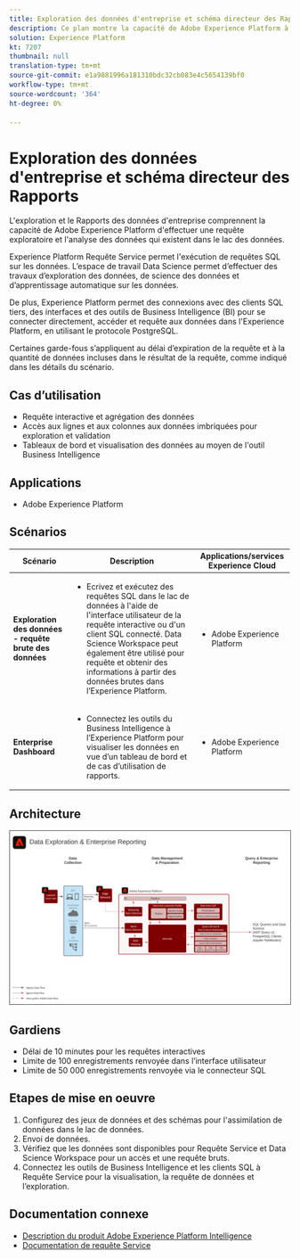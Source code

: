 ```yaml
---
title: Exploration des données d'entreprise et schéma directeur des Rapports
description: Ce plan montre la capacité de Adobe Experience Platform à effectuer une requête exploratoire et l'analyse des données qui existent dans le lac de données.
solution: Experience Platform
kt: 7207
thumbnail: null
translation-type: tm+mt
source-git-commit: e1a9881996a181310bdc32cb083e4c5654139bf0
workflow-type: tm+mt
source-wordcount: '364'
ht-degree: 0%

---
```



# Exploration des données d&#39;entreprise et schéma directeur des Rapports

L&#39;exploration et le Rapports des données d&#39;entreprise comprennent la capacité de Adobe Experience Platform d&#39;effectuer une requête exploratoire et l&#39;analyse des données qui existent dans le lac des données.

Experience Platform Requête Service permet l&#39;exécution de requêtes SQL sur les données. L’espace de travail Data Science permet d’effectuer des travaux d’exploration des données, de science des données et d’apprentissage automatique sur les données.

De plus, Experience Platform permet des connexions avec des clients SQL tiers, des interfaces et des outils de Business Intelligence (BI) pour se connecter directement, accéder et requête aux données dans l&#39;Experience Platform, en utilisant le protocole PostgreSQL.

Certaines garde-fous s’appliquent au délai d’expiration de la requête et à la quantité de données incluses dans le résultat de la requête, comme indiqué dans les détails du scénario.

## Cas d’utilisation

* Requête interactive et agrégation des données
* Accès aux lignes et aux colonnes aux données imbriquées pour exploration et validation
* Tableaux de bord et visualisation des données au moyen de l&#39;outil Business Intelligence

## Applications

* Adobe Experience Platform

## Scénarios

| Scénario | Description | Applications/services Experience Cloud |
|---|---|---|
| **Exploration des données - requête brute des données** | <ul><li>Ecrivez et exécutez des requêtes SQL dans le lac de données à l&#39;aide de l&#39;interface utilisateur de la requête interactive ou d&#39;un client SQL connecté. Data Science Workspace peut également être utilisé pour requête et obtenir des informations à partir des données brutes dans l’Experience Platform.</li></ul> | <ul><li>Adobe Experience Platform</li></ul> |
| **Enterprise Dashboard** | <ul><li>Connectez les outils du Business Intelligence à l’Experience Platform pour visualiser les données en vue d’un tableau de bord et de cas d’utilisation de rapports.</li></ul> | <ul><li>Adobe Experience Platform</li></ul> |

## Architecture

<img src="assets/dataexplore.svg" alt="Architecture de référence pour l'exploration des données d'entreprise et le plan directeur des Rapports" style="border:1px solid #4a4a4a" />

## Gardiens

* Délai de 10 minutes pour les requêtes interactives
* Limite de 100 enregistrements renvoyée dans l’interface utilisateur
* Limite de 50 000 enregistrements renvoyée via le connecteur SQL

## Etapes de mise en oeuvre

1. Configurez des jeux de données et des schémas pour l&#39;assimilation de données dans le lac de données.
1. Envoi de données.
1. Vérifiez que les données sont disponibles pour Requête Service et Data Science Workspace pour un accès et une requête bruts.
1. Connectez les outils de Business Intelligence et les clients SQL à Requête Service pour la visualisation, la requête de données et l’exploration.

## Documentation connexe

* [Description du produit Adobe Experience Platform Intelligence](https://helpx.adobe.com/legal/product-descriptions/adobe-experience-platform-intelligence---product-description.html)
* [Documentation de requête Service](https://experienceleague.adobe.com/docs/experience-platform/query/home.html?lang=en)
